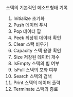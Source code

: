 스택의 기본적인 메소드형태 기록   
1. Initialize 초기화   
2. Push 데이터 푸시   
3. Pop 데이터 팝   
4. Peek 최상위 데이터 확인   
5. Clear 스택 비우기   
6. Capacity 스택 용량 확인   
7. Size 저장된 데이터 개수   
8. IsEmpty 스택의 빔 여부   
9. IsFull 스택의 포화 여부   
10. Search 스택의 검색   
11. Print 스택의 데이터 출력   
12. Terminate 스택의 종료   